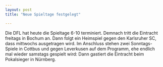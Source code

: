 ```yaml
---
layout: post
title: "Neue Spieltage festgelegt"

---
```


Die DFL hat heute die Spieltage 6-10 terminiert. Demnach tritt die Eintracht freitags in Bochum an. Dann folgt ein Heimspiel gegen den Karlsruher SC, dass mittwochs ausgetragen wird. Im Anschluss stehen zwei Sonntags-Spiele in Cottbus und gegen Leverkusen auf dem Programm, ehe endlich mal wieder samstags gespielt wird: Dann gastiert die Eintracht beim Pokalsieger in Nürnberg.


